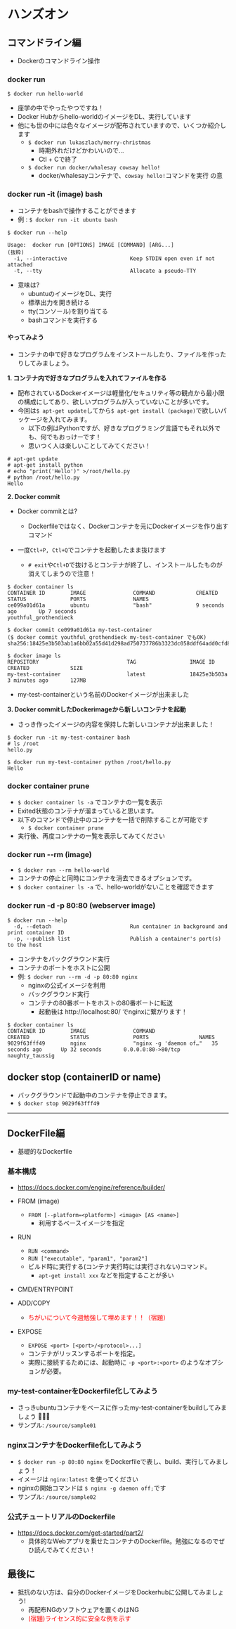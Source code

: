 # ハンズオン

## コマンドライン編

- Dockerのコマンドライン操作

### docker run
`$ docker run hello-world`

- 座学の中でやったやつですね！
- Docker Hubからhello-worldのイメージをDL、実行しています
- 他にも世の中には色々なイメージが配布されていますので、いくつか紹介します
  - `$ docker run lukaszlach/merry-christmas`
    - 時期外れだけどかわいいので…
    - Ctl + Cで終了
  - `$ docker run docker/whalesay cowsay hello!`
    - docker/whalesayコンテナで、`cowsay hello!`コマンドを実行 の意

### docker run -it (image) bash

- コンテナをbashで操作することができます
- 例 : `$ docker run -it ubuntu bash`

```
$ docker run --help

Usage:  docker run [OPTIONS] IMAGE [COMMAND] [ARG...]
(抜粋)
  -i, --interactive                    Keep STDIN open even if not attached
  -t, --tty                            Allocate a pseudo-TTY
```

- 意味は?
  - ubuntuのイメージをDL、実行
  - 標準出力を開き続ける
  - tty(コンソール)を割り当てる
  - bashコマンドを実行する

#### やってみよう

- コンテナの中で好きなプログラムをインストールしたり、ファイルを作ったりしてみましょう。


**1. コンテナ内で好きなプログラムを入れてファイルを作る**

- 配布されているDockerイメージは軽量化/セキュリティ等の観点から最小限の構成にしてあり、欲しいプログラムが入っていないことが多いです。
- 今回は`$ apt-get update`してから`$ apt-get install (package)`で欲しいパッケージを入れてみます。
  - 以下の例はPythonですが、好きなプログラミング言語でもそれ以外でも、何でもおっけーです！
  - 思いつく人は楽しいことしてみてください！

```
# apt-get update
# apt-get install python
# echo "print('Hello')" >/root/hello.py
# python /root/hello.py
Hello
```

**2. Docker commit**

- Docker commitとは?
  - Dockerfileではなく、Dockerコンテナを元にDockerイメージを作り出すコマンド

- 一度`Ctl+P, Ctl+Q`でコンテナを起動したまま抜けます
  - `# exit`や`Ctl+D`で抜けるとコンテナが終了し、インストールしたものが消えてしまうので注意！
```
$ docker container ls
CONTAINER ID        IMAGE               COMMAND             CREATED             STATUS              PORTS               NAMES
ce099a01d61a        ubuntu              "bash"              9 seconds ago       Up 7 seconds                            youthful_grothendieck

$ docker commit ce099a01d61a my-test-container
($ docker commit youthful_grothendieck my-test-container でもOK)
sha256:18425e3b503ab1a6bb02a55d41d298ad750737786b3323dc058ddf64add0cfd8

$ docker image ls
REPOSITORY                            TAG                 IMAGE ID            CREATED             SIZE
my-test-container                     latest              18425e3b503a        3 minutes ago       127MB
```
  - my-test-containerという名前のDockerイメージが出来ました

**3. Docker commitしたDockerimageから新しいコンテナを起動**

- さっき作ったイメージの内容を保持した新しいコンテナが出来ました！

```
$ docker run -it my-test-container bash
# ls /root
hello.py

$ docker run my-test-container python /root/hello.py
Hello
```

### docker container prune
- `$ docker container ls -a` でコンテナの一覧を表示
- Exited状態のコンテナが溜まっていると思います。
- 以下のコマンドで停止中のコンテナを一括で削除することが可能です
  - `$ docker container prune`
- 実行後、再度コンテナの一覧を表示してみてください

### docker run --rm (image)
- `$ docker run --rm hello-world`
- コンテナの停止と同時にコンテナを消去できるオプションです。
- `$ docker container ls -a` で、hello-worldがないことを確認できます

### docker run -d -p 80:80 (webserver image)
```
$ docker run --help
  -d, --detach                         Run container in background and print container ID
  -p, --publish list                   Publish a container's port(s) to the host
```

- コンテナをバックグラウンド実行
- コンテナのポートをホストに公開
- 例: `$ docker run --rm -d -p 80:80 nginx`
  - nginxの公式イメージを利用
  - バックグラウンド実行
  - コンテナの80番ポートをホストの80番ポートに転送
    - 起動後は http://localhost:80/ でnginxに繋がります！

```
$ docker container ls
CONTAINER ID        IMAGE               COMMAND                  CREATED             STATUS              PORTS                NAMES
9029f63fff49        nginx               "nginx -g 'daemon of…"   35 seconds ago      Up 32 seconds       0.0.0.0:80->80/tcp   naughty_taussig
```

## docker stop (containerID or name)
- バックグラウンドで起動中のコンテナを停止できます。
- `$ docker stop 9029f63fff49`

---

## DockerFile編

- 基礎的なDockerfile

### 基本構成
- https://docs.docker.com/engine/reference/builder/

- FROM (image)
  - `FROM [--platform=<platform>] <image> [AS <name>]`
    - 利用するベースイメージを指定
- RUN
  - `RUN <command>`
  - `RUN ["executable", "param1", "param2"]`
  - ビルド時に実行する(コンテナ実行時には実行されない)コマンド。
    - `apt-get install xxx` などを指定することが多い
- CMD/ENTRYPOINT
- ADD/COPY
  - <font color="red">ちがいについて今週勉強して埋めます！！（宿題）</font>
- EXPOSE
  - `EXPOSE <port> [<port>/<protocol>...]`
  - コンテナがリッスンするポートを指定。
  - 実際に接続するためには、起動時に `-p <port>:<port>` のようなオプションが必要。

### my-test-containerをDockerfile化してみよう
  - さっきubuntuコンテナをベースに作ったmy-test-containerをbuildしてみましょう 💪💪💪
  - サンプル: `/source/sample01`

### nginxコンテナをDockerfile化してみよう
  - `$ docker run -p 80:80 nginx` をDockerfileで表し、build、実行してみましょう！
  - イメージは `nginx:latest` を使ってください
  - nginxの開始コマンドは `$ nginx -g daemon off;`です
  - サンプル: `/source/sample02`

### 公式チュートリアルのDockerfile
- https://docs.docker.com/get-started/part2/
  - 具体的なWebアプリを乗せたコンテナのDockerfile。勉強になるのでぜひ読んでみてください！

## 最後に
- 抵抗のない方は、自分のDockerイメージをDockerhubに公開してみましょう!
  - 再配布NGのソフトウェアを置くのはNG
  - <font color="red">(宿題)ライセンス的に安全な例を示す</font>